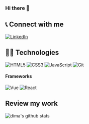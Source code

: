 ### Hi there 👋

## :telephone_receiver: Connect with me
[linkedin-shield]: https://img.shields.io/badge/-LinkedIn-0A66C2.svg?style=for-the-badge&logo=linkedin&Color=white
[linkedin-url]: https://linkedin.com/in/dimaspirit
[![LinkedIn][linkedin-shield]][linkedin-url]

## :man_technologist: Technologies
![HTML5](https://img.shields.io/badge/-HTML-E34F26.svg?style=for-the-badge&logo=html5&logoColor=fff)
![CSS3](https://img.shields.io/badge/-CSS-1572B6.svg?style=for-the-badge&logo=css3&logoColor=fff)
![JavaScript](https://img.shields.io/badge/-JavaScript-F7DF1E.svg?style=for-the-badge&logo=javascript&logoColor=fff)
![Git](https://img.shields.io/badge/-Git-F05032.svg?style=for-the-badge&logo=git&logoColor=fff)

#### Frameworks
![Vue](https://img.shields.io/badge/-Vue.js-4FC08D.svg?style=for-the-badge&logo=vue.js&logoColor=fff)
![React](https://img.shields.io/badge/-React-61DAFB.svg?style=for-the-badge&logo=React&logoColor=fff)

<!-- [![GitHub Streak](https://streak-stats.demolab.com?user=dimaspirit&theme=dark)](https://git.io/streak-stats) -->
## Review my work
![dima's github stats](https://github-readme-stats.vercel.app/api?username=dimaspirit&show_icons=true&hide=stars,issues)
<!-- <img align="center" src="https://github-readme-stats.vercel.app/api/top-langs/?username=dimaspirit&layout=compact&theme=buefy&hide_border=true" /> -->

